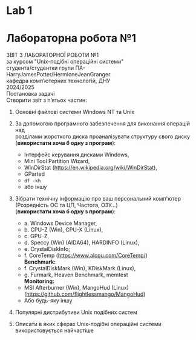 # Lab 1
# Лабораторна робота №1


ЗВІТ З ЛАБОРАТОРНОЇ РОБОТИ №1  
за курсом "Unix-подібні операційні системи"  
студента/студентки групи ПА-  
HarryJamesPotter/HermioneJeanGranger  
кафедра комп’ютерних технологій, ДНУ  
2024/2025  
Постановка задачі  
Створити звіт з п’ятьох частин:
1) Основні файлові системи Windows NT та Unix  
2) За допомогою програмного забезпечення для виконання операцій над  
розділами жорсткого диска проаналізувати структуру свого диску  
(**використати хоча б одну з програм**): 
	* Інтерфейс керування дисками Windows, 
	* Mini Tool Partition Wizard,
	* WinDirStat (https://en.wikipedia.org/wiki/WinDirStat),
	* GParted
	* ```df -kh```
	* або іншу
	

3) Зібрати технічну інформацію про ваш персональний комп'ютер  
(Розрядність ОС та ЦП, Частота, ОЗУ…)  
(**використати хоча б одну з програм**):  
	* a. Windows Device Manager,  
	* b. CPU-Z (Win), CPU-X (Linux),   
	* c. GPU-Z,  
	* d. Speccy (Win) (AIDA64), HARDINFO (Linux),  
	* e. CrystalDiskInfo;  
	* f. CoreTemp (https://www.alcpu.com/CoreTemp/)  
	**Benchmark:**
	* f. CrystalDiskMark (Win), KDiskMark (Linux),  
	* g. Furmark, Heaven Benchmark, memtest  
	**Monitoring:**
	* MSI Afterburner (Win), MangoHud (Linux)  
	(https://github.com/flightlessmango/MangoHud)  
	* Або будь-яку іншу

4) Популярні дистрибутиви Unix подібних систем
5) Описати в яких сферах Unix-подібні операційні системи використовується найчастіше  


